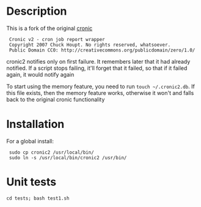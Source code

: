 # Description
This is a fork of the original [cronic](http://habilis.net/cronic/)

     Cronic v2 - cron job report wrapper
     Copyright 2007 Chuck Houpt. No rights reserved, whatsoever.
     Public Domain CC0: http://creativecommons.org/publicdomain/zero/1.0/

cronic2 notifies only on first failure.
It remembers later that it had already notified.
If a script stops failing, it'll forget that it failed, so that if it failed again, it would notify again

To start using the memory feature, you need to run `touch ~/.cronic2.db`.
If this file exists, then the memory feature works, otherwise it won't and falls back to the original cronic functionality

# Installation
For a global install:

     sudo cp cronic2 /usr/local/bin/
     sudo ln -s /usr/local/bin/cronic2 /usr/bin/

# Unit tests

    cd tests; bash test1.sh
